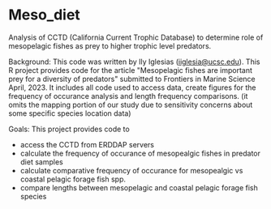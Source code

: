 # Meso_diet
Analysis of CCTD (California Current Trophic Database) to determine role of mesopelagic fishes as prey to higher trophic level predators.

Background: This code was written by Ily Iglesias (iiglesia@ucsc.edu). This R project provides code for the article "Mesopelagic fishes are important prey for a diversity of predators" submitted to Frontiers in Marine Science April, 2023. It includes all code used to access data, create figures for the frequency of occurance analysis and length frequency comparisons. (it omits the mapping portion of our study due to sensitivity concerns about some specific species location data)

Goals: This project provides code to
- access the CCTD from ERDDAP servers
- calculate the frequency of occurance of mesopealgic fishes in predator diet samples
- calculate comparative frequency of occurance for mesopealgic vs coastal pelagic forage fish spp.
- compare lengths between mesopelagic and coastal pelagic forage fish species

